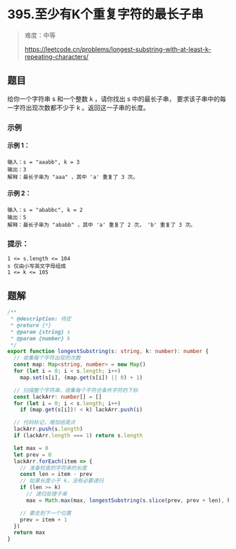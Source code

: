 # 395.至少有K个重复字符的最长子串

> 难度：中等
>
> https://leetcode.cn/problems/longest-substring-with-at-least-k-repeating-characters/

## 题目

给你一个字符串 s 和一个整数 k ，请你找出 s 中的最长子串， 要求该子串中的每一字符出现次数都不少于 k 。返回这一子串的长度。

### 示例

#### 示例 1：

```
输入：s = "aaabb", k = 3
输出：3
解释：最长子串为 "aaa" ，其中 'a' 重复了 3 次。
```

#### 示例 2：

```
输入：s = "ababbc", k = 2
输出：5
解释：最长子串为 "ababb" ，其中 'a' 重复了 2 次， 'b' 重复了 3 次。
```

### 提示：

```
1 <= s.length <= 104
s 仅由小写英文字母组成
1 <= k <= 105
```

## 题解

```ts
/**
 * @description: 待定
 * @return {*}
 * @param {string} s
 * @param {number} k
 */
export function longestSubstring(s: string, k: number): number {
  // 收集每个字符出现的次数
  const map: Map<string, number> = new Map()
  for (let i = 0; i < s.length; i++)
    map.set(s[i], (map.get(s[i]) || 0) + 1)

  // 扫描整个字符串，收集每个不符合条件字符的下标
  const lackArr: number[] = []
  for (let i = 0; i < s.length; i++)
    if (map.get(s[i])! < k) lackArr.push(i)

  // 代码标记，增加结尾点
  lackArr.push(s.length)
  if (lackArr.length === 1) return s.length

  let max = 0
  let prev = 0
  lackArr.forEach(item => {
    // 准备检查的字符串的长度
    const len = item - prev
    // 如果长度小于 k，没有必要递归
    if (len >= k)
      // 递归处理子串
      max = Math.max(max, longestSubstring(s.slice(prev, prev + len), k))

    // 要走到下一个位置
    prev = item + 1
  })
  return max
}
```
